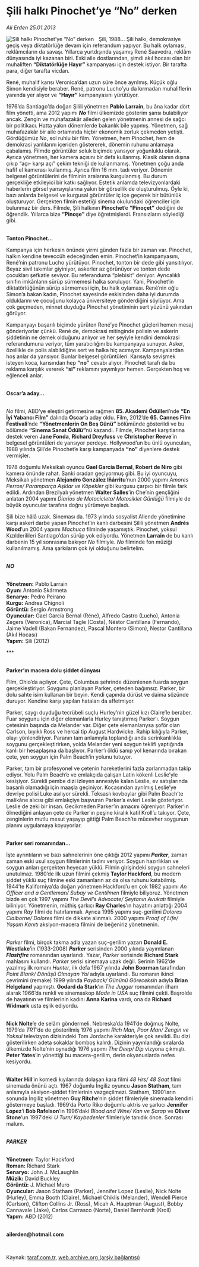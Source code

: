 # Şili halkı Pinochet’ye “No” derken

*Ali Erden 25.01.2013*

<div class="yazi"><img align="left" alt="Şili halkı Pinochet’ye “No” derken" border="0" src="http://www.taraf.com.tr/fotoraflar/makaleler/sili-halki-pinochet-ye-no-derken_1479_orijinal.jpg" style="border-right-width:10px; border-color:#FFFFFF"/><p>Şili, 1988... Şili halkı, demokrasiye geçiş veya diktatörlüğe devam için referandum yapıyor. Bu halk oylaması, reklâmcıların da savaşı. Yıllarca yurtdışında yaşamış René Saavedra, reklâm dünyasında iyi kazanan biri. Eski aile dostlarından, şimdi akıl hocası olan bir muhaliften <b>“Diktatörlüğe Hayır”</b> kampanyası için destek istiyor. Bir tarafta para, diğer tarafta vicdan. </p>
<p>René, muhalif karısı Veronica’dan uzun süre önce ayrılmış. Küçük oğlu Simon kendisiyle beraber. René, patronu Lucho’yu da kırmadan muhaliflerin yanında yer alıyor ve <b>“Hayır”</b> kampanyasını yürütüyor. </p>
<p>1976’da Santiago’da doğan Şilili yönetmen <b>Pablo Larrain</b>, bu âna kadar dört film yönetti, ama 2012 yapımı <b><i>No</i></b> filmi ülkemizde gösterim şansı bulabiliyor ancak. Zengin ve muhafazakâr aileden gelen yönetmenin annesi de sağcı bir politikacı. Hatta yakın dönemlerde bakanlık bile yapmış. Yönetmen, sağ muhafazakâr bir aile ortamında hiçbir ekonomik zorluk çekmeden yetişti. Gördüğümüz <i>No</i>, sol ruhlu bir film. Yönetmen, hem Pinochet, hem de demokrasi yanlılarını içeriden göstererek, dönemin ruhunu anlamaya çabalamış. Filmde görüntüler soluk biçimde yansıyor yoğunluklu olarak. Ayrıca yönetmen, her kamera açısını bir defa kullanmış. Klasik olanın dışına çıkıp “açı- karşı açı” çekim tekniği de kullanmamış. Yönetmen çoğu anda hafif el kamerası kullanmış. Ayrıca film 16 mm. tadı veriyor. Dönemin belgesel görüntülerini de filminin aralarına kurgulanmış. Bu durum gerçekliğe etkileyici bir katkı sağlıyor. Estetik anlamda televizyonlardaki haberlerin görsel yansıyışlarına yakın bir görsellik de oluşturulmuş. Öyle ki, bazı anlarda belgesel ve kurgusal görüntüler iç içe geçerek bir bütünlük oluşturuyor. Gerçekten filmin estetiği sinema okulundaki öğrenciler için bulunmaz bir ders. Filmde, Şili halkının <b>Pinochet</b>’e <b>“Pinoçet”</b> dediğini de öğrendik. Yıllarca bize <b>“Pinoşe”</b> diye öğretmişlerdi. Fransızların söylediği gibi.</p>
<p><b><br/>Tonton Pinochet...</b></p>
<p>Kampanya için herkesin önünde yirmi günden fazla bir zaman var. Pinochet, halkın kendine teveccüh edeceğinden emin. Pinochet’in kampanyasını, René’nin patronu Lucho yürütüyor. Pinochet, tonton bir dede gibi yansıtılıyor. Beyaz sivil takımlar giyiniyor, askerler az görünüyor ve tonton dede çocukları şefkatle seviyor. Bu referanduma “plebisit” deniyor. Ayrıcalıklı sınıfın imkânların sürüp sürmemesi halka soruluyor. Yani, Pinochet’in diktatörlüğünün sürüp sürmemesi için, bu halk oylaması. René’nin oğlu Simon’a bakan kadın, Pinochet sayesinde eskisinden daha iyi durumda olduklarını ve çocuğunu kolayca üniversiteye gönderdiğini söylüyor. Ama çok geçmeden, minnet duyduğu Pinochet yönetiminin sert yüzünü yakından görüyor. </p>
<p>Kampanyayı başarılı biçimde yürüten René’ye Pinochet güçleri hemen mesaj gönderiyorlar çünkü. René de, demokrasi mitinginde polisin ve askerin şiddetinin ne demek olduğunu anlıyor ve her şeyiyle kendini demokrasi referandumuna veriyor, tüm yaratıcılığını bu kampanyaya sunuyor. Asker, özellikle de polis alabildiğine sert ve halka hiç acımıyor. Kampanyalardan hoş anlar da yansıyor. Bunlar belgesel görüntüleri. Karısıyla sevişmek isteyen koca, karısından hep <b>“no”</b> cevabı alıyor. Pinochet tarafı da bu reklama karşılık vererek <b>“si”</b> reklamını yayımlıyor hemen. Gerçekten hoş ve eğlenceli anlar. </p>
<p><b><br/>Oscar’a aday...</b></p>
<p><i><br/>No</i> filmi, ABD’ye eleştiri getirmesine rağmen <b>85. Akademi Ödülleri</b>’nde <b>“En İyi Yabancı Film”</b> dalında <b>Oscar</b>’a aday oldu. Film, 2012’de <b>65. Cannes Film Festivali</b>’nde <b>“Yönetmenlerin On Beş Günü”</b> bölümünde gösterildi ve bu bölümde <b>“Sinema Sanat Ödülü”</b>nü kazandı. Filmde, Pinochet karşıtlarına destek veren <b>Jane Fonda</b>, <b>Richard Dreyfuss</b> ve <b>Christopher Reeve</b>’in belgesel görüntüleri de yansıyor perdeye. Hollywood’un bu ünlü oyuncuları, 1988 yılında Şili’de Pinochet’e karşı kampanyada <b>“no”</b> diyenlere destek vermişler. </p>
<p>1978 doğumlu Meksikalı oyuncu <b>Gael García Bernal</b>, <b>Robert de Niro</b> gibi kamera önünde rahat. Sanki oradan geçiyormuş gibi. Bu iyi oyuncuyu, Meksikalı yönetmen <b>Alejandro González Iñárritu</b>’nun 2000 yapımı <i>Amores Perros/ Paramparça Aşklar ve Köpekler</i> gibi kurgusu çarpıcı bir filmle fark edildi. Ardından Brezilyalı yönetmen <b>Walter Salles</b>’in Che’nin gençliğini anlatan 2004 yapımı <i>Diarios de Motocicleta/ Motosiklet Günlüğü</i> filmiyle de büyük oyuncular tarafına doğru yürümeye başladı.</p>
<p>Şili bize hâlâ uzak. Sineması da. 1973 yılında sosyalist Allende yönetimine karşı askerî darbe yapan Pinochet’in kanlı darbesini Şilili yönetmen <b>Andrés Wood</b>’un 2004 yapımı <i>Machuca</i> filminde yaşamıştık. Pinochet, yoksul Kızılderilileri Santiago’dan sürüp yok ediyordu. Yönetmen <b>Larrain</b> de bu kanlı darbenin 15 yıl sonrasına bakıyor <i>No</i> filmiyle. <i>No</i> filminde fon müziği kullanılmamış. Ama şarkıların çok iyi olduğunu belirtelim. </p>
<p><b><i><br/>NO</i></b></p>
<p><b><br/>Yönetmen:</b> Pablo Larrain<b><br/>Oyun:</b> Antonio Skármeta<b><br/>Senaryo:</b> Pedro Peirano<b><br/>Kurgu:</b> Andrea Chignoli<b><br/>Görüntü:</b> Sergio Armstrong<b><br/>Oyuncular:</b> Gael García Bernal (Réne), Alfredo Castro (Lucho), Antonia Zegers (Veronica), Marcial Tagle (Costa), Néstor Cantillana (Fernando), Jaime Vadell (Bakan Fernandez), Pascal Montero (Simon), Nestor Cantillana (Akıl Hocası)<b><br/>Yapım:</b> Şili (2012)</p>
<p>***</p>
<p><b><br/>Parker’ın macera dolu şiddet dünyası</b></p>
<p>Film, Ohio’da açılıyor. Çete, Columbus şehrinde düzenlenen fuarda soygun gerçekleştiriyor. Soygunu planlayan Parker, çeteden bağımsız. Parker, bir dolu sahte isim kullanan bir beyin. Kendi çapında dürüst ve daima sözünde duruyor. Kendine karşı yapılan hataları da affetmiyor. </p>
<p>Parker, saygı duyduğu tecrübeli suçlu Hurley’nin güzel kızı Claire’le beraber. Fuar soygunu için diğer elemanlarla Hurley tanıştırmış Parker’ı. Soygun çetesinin başında da Melander var. Diğer çete elemanlarıysa şoför olan Carlson, bıyıklı Ross ve hercai tip August Hardwicke. Rahip kılığıyla Parker, olayı yönlendiriyor. Paranın tam anlamıyla toplandığı anda serinkanlılıkla soygunu gerçekleştirirken, yolda Melander yeni soygun teklifi yaptığında kanlı bir hesaplaşma da başlıyor. Parker’ı öldü sanıp yol kenarında bırakan çete, yen soygun için Palm Beach’in yolunu tutuyor. </p>
<p>Parker, tam bir profesyonel ve çetenin hareketlerini fazla zorlanmadan takip ediyor. Yolu Palm Beach’e ve emlakçıda çalışan Latin kökenli Leslie’yle kesişiyor. Sürekli pembe dizi izleyen annesiyle kalan Leslie, ev satışlarında başarılı olamadığı için maaşla geçiniyor. Kocasından ayrılmış Leslie’ye devriye polisi Luke asılıyor sürekli. Teksaslı kovboylar gibi Palm Beach’te malikâne alıcısı gibi emlakçiye başvuran Parker’a evleri Leslie gösteriyor. Leslie de zeki bir insan. Gecikmeden Parker’ın amacını öğreniyor. Parker’ın ölmediğini anlayan çete de Parker’ın peşine kiralık katil Kroll’u takıyor. Çete, zenginlerin mutlu mesut yaşayıp gittiği Palm Beach’te mücevher soygunun planını uygulamaya koyuyorlar. </p>
<p><b><br/>Parker seri romanından...</b></p>
<p>İşte ayrıntıların ve bazı sahnelerinin öne çıktığı 2012 yapımı <b><i>Parker</i></b>, zaman zaman eski usul soygun filmlerinin tadını veriyor. Soygun hazırlıkları ve soygun anları gerçekten heyecan yüklü. Filmin girişindeki soygun sahneleri unutulmaz. 1980’de ilk uzun filmini çekmiş <b>Taylor Hackford</b>, bu modern şiddet yüklü suç filmine eski zamanların az da olsa ruhunu katabilmiş. 1944’te Kaliforniya’da doğan yönetmen Hackford’u en çok 1982 yapımı <i>An Officer and a Gentleman/ Subay ve Centilmen</i> filmiyle biliyoruz. Yönetmen bizde en çok 1997 yapımı <i>The Devil’s Advocate/ Şeytanın Avukatı</i> filmiyle biliniyor. Yönetmenin, müthiş şarkıcı <b>Ray Charles</b>’ın hayatını anlattığı 2004 yapımı <i>Ray</i> filmi de hatırlanmalı. Ayrıca 1995 yapımı suç-gerilimi <i>Dolores Claiborne/ Dolores</i> filmi de dikkate alınmalı. 2000 yapımı <i>Proof of Life/ Yaşam Kanıtı</i> aksiyon-macera filmini de beğeniriz yönetmenin.</p>
<p><i><br/>Parker</i> filmi, birçok takma adla yazan suç-gerilim yazarı <b>Donald E. Westlake</b>’in (1933-2008) <b><i>Parker</i></b> serisinden 2000 yılında yayımlanan <b><i>Flashfire</i></b> romanından uyarlandı. Yazar, <i>Parker</i> serisinde <b>Richard Stark</b> mahlasını kullandı. <i>Parker</i> serisi sinemaya uzak değil. Serinin 1962’de yazılmış ilk romanı <i>Hunter</i>, ilk defa 1967 yılında <b>John Boorman</b> tarafından <i>Point Blank/ Dönüşü Olmayan Yol</i> adıyla uyarlandı. Bu romanın ikinci çevrimini (remake) 1999 yılında <i>Payback/ Gününü Göreceksin</i> adıyla <b>Brian Helgeland</b> yapmıştı. <b>Godard da Stark</b>’ın <i>The Jugger</i> romanından ilham alarak 1966’da renkli ve sinemaskop <i>Made in USA</i> suç filmini çekti. Başrolde de hayatının ve filmlerinin kadını <b>Anna Karina</b> vardı, ona da <b>Richard Widmark</b> usta eşlik ediyordu.</p>
<p><b><br/>Nick Nolte</b>’e de selâm göndermeli. Nebreska’da 1941’de doğmuş Nolte, 1979’da <i>TRT</i>’de de gösterilmiş 1976 yapımı <i>Rich Man, Poor Man/ Zengin ve Yoksul</i> televizyon dizisindeki Tom Jordache karakteriyle çok sevildi. Bu dizi gösterilirken adeta sokaklar bomboş kalırdı. Dizinin yayınlandığı sıralarda ülkemizde Nolte’nin oynadığı 1976 yapımı <i>The Deep/ Dip</i> vizyona çıkmıştı. <b>Peter Yates</b>’in yönettiği bu macera-gerilim, derin okyanuslarda nefes kesiyordu. </p>
<p><b><br/>Walter Hill</b>’in komedi kıyılarında dolaşan kara filmi <i>48 Hrs/ 48 Saat</i> filmi sinemada önünü açtı. 1967 doğumlu İngiliz oyuncu <b>Jason Statham</b>, tam anlamıyla aksiyon-şiddet filmlerinin vazgeçilmezi. Statham, 1990’ların sonunda İngiliz yönetmen <b>Guy Ritche</b>’nin şiddet filmleriyle sinemada kendini göstermeye başladı. 1969’da Porto Riko doğumlu aktris ve şarkıcı <b>Jennifer Lopez</b>’i <b>Bob Rafelson</b>’ın 1996’daki <i>Blood and Wine/ Kan ve Şarap</i> ve <b>Oliver Stone</b>’un 1997’deki <i>U Turn/ Kaybedenler</i> filmleriyle tanıdık önce. Sonrası malum.</p>
<p><b><i><br/>PARKER</i></b></p>
<p><b><br/>Yönetmen:</b> Taylor Hackford<b><br/>Roman: </b>Richard Stark <b><br/>Senaryo:</b> John J. McLaughlin<b><br/>Müzik:</b> David Buckley<b><br/>Görüntü:</b> J. Michael Muro<b><br/>Oyuncular:</b> Jason Statham (Parker), Jennifer Lopez (Leslie), Nick Nolte (Hurley), Emma Booth (Claire), Michael Chiklis (Melander), Wendell Pierce (Carlson), Clifton Collins Jr. (Ross), Micah A. Hauptman (August), Bobby Cannavale (Jake), Carlos Carrasco (Norte), Daniel Bernhardt (Kroll)<b><br/>Yapım:</b> ABD (2012)</p><b>
<p><br/>ailerden@hotmail.com</p>
<p></p></b> 
</div>

Kaynak: [taraf.com.tr](http://www.taraf.com.tr:80/ali-erden/makale-sili-halki-pinochet-ye-no-derken.htm), [web.archive.org (arşiv bağlantısı)](http://web.archive.org/web/20140123210904/http://www.taraf.com.tr:80/ali-erden/makale-sili-halki-pinochet-ye-no-derken.htm)
